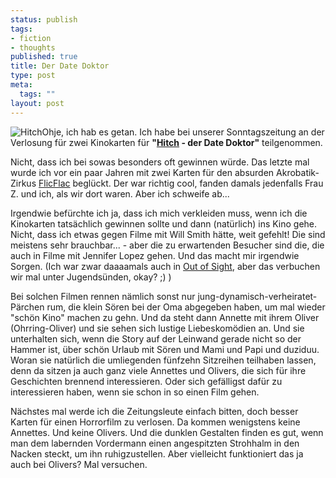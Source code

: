 ```yaml
--- 
status: publish
tags: 
- fiction
- thoughts
published: true
title: Der Date Doktor
type: post
meta: 
  tags: ""
layout: post
---
```

<img src='http://fredericiana.de/uploads/050307hitchdatedoctor.jpg' alt='Hitch' class="alignright border" />Ohje, ich hab es getan. Ich habe bei unserer Sonntagszeitung an der Verlosung für zwei Kinokarten für <strong>"<a href="http://imdb.com/title/tt0386588/">Hitch</a> - der Date Doktor"</strong> teilgenommen.

Nicht, dass ich bei sowas besonders oft gewinnen würde. Das letzte mal wurde ich vor ein paar Jahren mit zwei Karten für den absurden Akrobatik-Zirkus <a href="http://www.flicflac.de/">FlicFlac</a> beglückt. Der war richtig cool, fanden damals jedenfalls Frau Z. und ich, als wir dort waren. Aber ich schweife ab...

<!--more-->

Irgendwie befürchte ich ja, dass ich mich verkleiden muss, wenn ich die Kinokarten tatsächlich gewinnen sollte und dann (natürlich) ins Kino gehe. Nicht, dass ich etwas gegen Filme mit Will Smith hätte, weit gefehlt! Die sind meistens sehr brauchbar... - aber die zu erwartenden Besucher sind die, die auch in Filme mit Jennifer Lopez gehen. Und das macht mir irgendwie Sorgen. (Ich war zwar daaaamals auch in <a href="http://imdb.com/title/tt0120780/">Out of Sight</a>, aber das verbuchen wir mal unter Jugendsünden, okay? ;) )

Bei solchen Filmen rennen nämlich sonst nur jung-dynamisch-verheiratet-Pärchen rum, die klein Sören bei der Oma abgegeben haben, um mal wieder "schön Kino" machen zu gehn. Und da steht dann Annette mit ihrem Oliver (Ohrring-Oliver) und sie sehen sich lustige Liebeskomödien an. Und sie unterhalten sich, wenn die Story auf der Leinwand gerade nicht so der Hammer ist, über schön Urlaub mit Sören und Mami und Papi und duziduu. Woran sie natürlich die umliegenden fünfzehn Sitzreihen teilhaben lassen, denn da sitzen ja auch ganz viele Annettes und Olivers, die sich für ihre Geschichten brennend interessieren. Oder sich gefälligst dafür zu interessieren haben, wenn sie schon in so einen Film gehen.

Nächstes mal werde ich die Zeitungsleute einfach bitten, doch besser Karten für einen Horrorfilm zu verlosen. Da kommen wenigstens keine Annettes. Und keine Olivers. Und die dunklen Gestalten finden es gut, wenn man dem labernden Vordermann einen angespitzten Strohhalm in den Nacken steckt, um ihn ruhigzustellen. Aber vielleicht funktioniert das ja auch bei Olivers? Mal versuchen.
